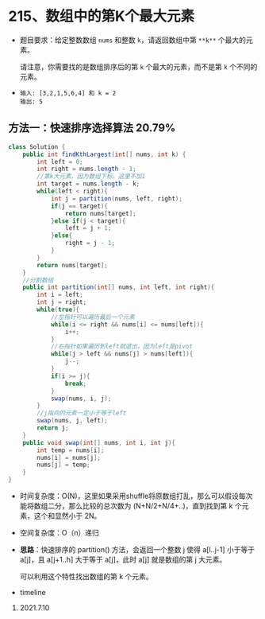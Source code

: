 # 215、数组中的第K个最大元素

- 题目要求：给定整数数组 `nums` 和整数 `k`，请返回数组中第 `**k**` 个最大的元素。

  请注意，你需要找的是数组排序后的第 `k` 个最大的元素，而不是第 `k` 个不同的元素。

- ```
  输入: [3,2,1,5,6,4] 和 k = 2
  输出: 5
  ```



## 方法一：快速排序选择算法 20.79%

```java
class Solution {
    public int findKthLargest(int[] nums, int k) {
        int left = 0;
        int right = nums.length - 1;
        //第k大元素，因为数组下标，这里不加1
        int target = nums.length - k;
        while(left < right){
            int j = partition(nums, left, right);
            if(j == target){
                return nums[target];
            }else if(j < target){
                left = j + 1;
            }else{
                right = j - 1;
            }
        }
        return nums[target];
    }
    //分割数组
    public int partition(int[] nums, int left, int right){
        int i = left;
        int j = right;
        while(true){
            //左指针可以遍历最后一个元素
            while(i <= right && nums[i] <= nums[left]){
                i++;
            }
            //右指针如果遍历到left就退出，因为left是pivot
            while(j > left && nums[j] > nums[left]){
                j--;
            }
            if(i >= j){
                break;
            }
            swap(nums, i, j);
        }
        //j指向的元素一定小于等于left
        swap(nums, j, left);
        return j;
    }
    public void swap(int[] nums, int i, int j){
        int temp = nums[i];
        nums[i] = nums[j];
        nums[j] = temp;
    }
}
```

- 时间复杂度：O(N)，这里如果采用shuffle将原数组打乱，那么可以假设每次能将数组二分，那么比较的总次数为 (N+N/2+N/4+..)，直到找到第 k 个元素，这个和显然小于 2N。

- 空间复杂度：O（n）递归

- **思路**：快速排序的 partition() 方法，会返回一个整数 j 使得 a[l..j-1] 小于等于 a[j]，且 a[j+1..h] 大于等于 a[j]，此时 a[j] 就是数组的第 j 大元素。

  可以利用这个特性找出数组的第 k 个元素。



- timeline

1. 2021.7.10